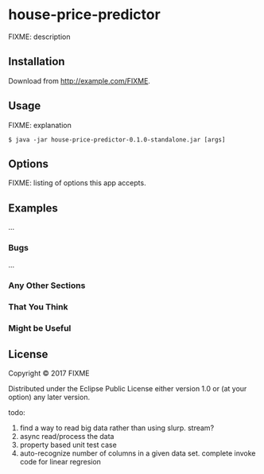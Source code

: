 # house-price-predictor

FIXME: description

## Installation

Download from http://example.com/FIXME.

## Usage

FIXME: explanation

    $ java -jar house-price-predictor-0.1.0-standalone.jar [args]

## Options

FIXME: listing of options this app accepts.

## Examples

...

### Bugs

...

### Any Other Sections
### That You Think
### Might be Useful

## License

Copyright © 2017 FIXME

Distributed under the Eclipse Public License either version 1.0 or (at
your option) any later version.

todo:
1. find a way to read big data rather than using slurp. stream?
2. async read/process the data
3. property based unit test case
4. auto-recognize number of columns in a given data set. complete invoke code for linear regresion
